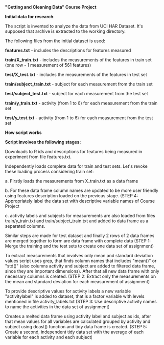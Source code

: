 **"Getting and Cleaning Data" Course Project**

**Initial data for research**

The script is invented to analyze the data from UCI HAR Dataset. It's supposed that archive is extracted to the working directory.

The following files from the initial dataset is used:

**features.txt** - includes the descriptions for features measured

**train/X_train.txt** - includes the measurements of the features in train set (one row - 1 measurement of 561 features)

**test/X_test.txt** - includes the measurements of the features in test set

**train/subject_train.txt** - subject for each measurement from the train set

**test/subject_test.txt** - subject for each measurement from the test set

**train/y_train.txt** - activity (from 1 to 6) for each measurement from the train set

**test/y_test.txt** - activity (from 1 to 6) for each measurement from the test set

**How script works**

**Script involves the following stages:**

Downloads to R ids and descriptions for features being measured in experiment from file features.txt.


Independently loads complete data for train and test sets. Let's revoke these loading process considering train set:

a. Firstly loads the measurements from X_train.txt as a data frame

b. For these data frame column names are updated to be more user friendly using features description loaded on the previous stage. (STEP 4: Appropriately label the data set with descriptive variable names of Course Project

c. activity labels and subjects for measurements are also loaded from files train/y_train.txt and train/subject_train.txt and added to data frame as a separated columns.

Similar steps are made for test dataset and finally 2 rows of 2 data frames are merged together to form are data frame with complete data (STEP 1: Merge the training and the test sets to create one data set of assignment)

To extract measurements that involves only mean and standard deviation values script uses grep, that finds column names that includes "mean()" or "std()" (also columns activity and subject are added to filtered data frame, since they are important dimensions). After that all new data frame with only necessary columns is created. (STEP 2: Extract only the measurements on the mean and standard deviation for each measurement of assignment)

To provide descriptive values for activity labels a new variable "activitylabel" is added to dataset, that is a factor variable with levels mentioned in file activity_labels.txt (STEP 3: Use descriptive activity names to name the activities in the data set of assignment)

Creates a melted data frame using activity label and subject as ids, after that mean values for all variables are calculated grouped by activity and subject using dcast() function and tidy data frame is created. (STEP 5: Create a second, independent tidy data set with the average of each variable for each activity and each subject)
